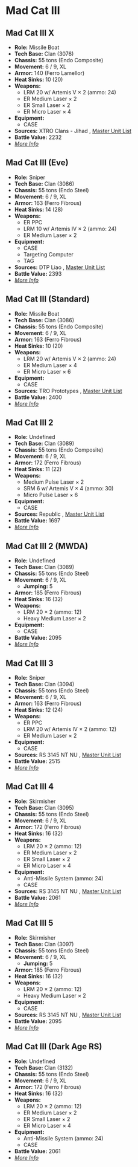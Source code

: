 # Mad Cat III 

## Mad Cat III X 

- **Role:** Missile Boat 
- **Tech Base:** Clan (3076) 
- **Chassis:** 55 tons (Endo Composite) 
- **Movement:** 6 / 9, XL 
- **Armor:** 140 (Ferro Lamellor) 
- **Heat Sinks:** 10 (20) 
- **Weapons:** 
  - LRM 20 w/ Artemis V × 2 (ammo: 24) 
  - ER Medium Laser × 2 
  - ER Small Laser × 2 
  - ER Micro Laser × 4 
- **Equipment:** 
  - CASE 
- **Sources:** XTRO Clans - Jihad , [Master Unit List](http://masterunitlist.info/Unit/Details/4563/mad-cat-iii-x) 
- **Battle Value:** 2232 
- [*More Info*](mad_cat_iii/mad_cat_iii_x.md) 

## Mad Cat III (Eve) 

- **Role:** Sniper 
- **Tech Base:** Clan (3086) 
- **Chassis:** 55 tons (Endo Steel) 
- **Movement:** 6 / 9, XL 
- **Armor:** 163 (Ferro Fibrous) 
- **Heat Sinks:** 14 (28) 
- **Weapons:** 
  - ER PPC 
  - LRM 10 w/ Artemis IV × 2 (ammo: 24) 
  - ER Medium Laser × 2 
- **Equipment:** 
  - CASE 
  - Targeting Computer 
  - TAG 
- **Sources:** DTP Liao , [Master Unit List](http://masterunitlist.info/Unit/Details/5543/mad-cat-iii-eve) 
- **Battle Value:** 2393 
- [*More Info*](mad_cat_iii/mad_cat_iii_eve.md) 

## Mad Cat III (Standard) 

- **Role:** Missile Boat 
- **Tech Base:** Clan (3086) 
- **Chassis:** 55 tons (Endo Composite) 
- **Movement:** 6 / 9, XL 
- **Armor:** 163 (Ferro Fibrous) 
- **Heat Sinks:** 10 (20) 
- **Weapons:** 
  - LRM 20 w/ Artemis V × 2 (ammo: 24) 
  - ER Medium Laser × 4 
  - ER Micro Laser × 6 
- **Equipment:** 
  - CASE 
- **Sources:** TRO Prototypes , [Master Unit List](http://masterunitlist.info/Unit/Details/4561/mad-cat-iii-standard) 
- **Battle Value:** 2400 
- [*More Info*](mad_cat_iii/mad_cat_iii_standard.md) 

## Mad Cat III 2 

- **Role:** Undefined 
- **Tech Base:** Clan (3089) 
- **Chassis:** 55 tons (Endo Composite) 
- **Movement:** 6 / 9, XL 
- **Armor:** 172 (Ferro Fibrous) 
- **Heat Sinks:** 11 (22) 
- **Weapons:** 
  - Medium Pulse Laser × 2 
  - SRM 6 w/ Artemis V × 4 (ammo: 30) 
  - Micro Pulse Laser × 6 
- **Equipment:** 
  - CASE 
- **Sources:** Republic , [Master Unit List](http://masterunitlist.info/Unit/Details/4562/mad-cat-iii-2) 
- **Battle Value:** 1697 
- [*More Info*](mad_cat_iii/mad_cat_iii_2.md) 

## Mad Cat III 2 (MWDA) 

- **Role:** Undefined 
- **Tech Base:** Clan (3089) 
- **Chassis:** 55 tons (Endo Steel) 
- **Movement:** 6 / 9, XL 
  - **Jumping:** 5 
- **Armor:** 185 (Ferro Fibrous) 
- **Heat Sinks:** 16 (32) 
- **Weapons:** 
  - LRM 20 × 2 (ammo: 12) 
  - Heavy Medium Laser × 2 
- **Equipment:** 
  - CASE 
- **Battle Value:** 2095 
- [*More Info*](mad_cat_iii/mad_cat_iii_2_mwda.md) 

## Mad Cat III 3 

- **Role:** Sniper 
- **Tech Base:** Clan (3094) 
- **Chassis:** 55 tons (Endo Steel) 
- **Movement:** 6 / 9, XL 
- **Armor:** 163 (Ferro Fibrous) 
- **Heat Sinks:** 12 (24) 
- **Weapons:** 
  - ER PPC 
  - LRM 20 w/ Artemis IV × 2 (ammo: 12) 
  - ER Medium Laser × 2 
- **Equipment:** 
  - CASE 
- **Sources:** RS 3145 NT NU , [Master Unit List](http://masterunitlist.info/Unit/Details/6896/mad-cat-iii-3) 
- **Battle Value:** 2515 
- [*More Info*](mad_cat_iii/mad_cat_iii_3.md) 

## Mad Cat III 4 

- **Role:** Skirmisher 
- **Tech Base:** Clan (3095) 
- **Chassis:** 55 tons (Endo Steel) 
- **Movement:** 6 / 9, XL 
- **Armor:** 172 (Ferro Fibrous) 
- **Heat Sinks:** 16 (32) 
- **Weapons:** 
  - LRM 20 × 2 (ammo: 12) 
  - ER Medium Laser × 2 
  - ER Small Laser × 2 
  - ER Micro Laser × 4 
- **Equipment:** 
  - Anti-Missile System (ammo: 24) 
  - CASE 
- **Sources:** RS 3145 NT NU , [Master Unit List](http://masterunitlist.info/Unit/Details/6897/mad-cat-iii-4) 
- **Battle Value:** 2061 
- [*More Info*](mad_cat_iii/mad_cat_iii_4.md) 

## Mad Cat III 5 

- **Role:** Skirmisher 
- **Tech Base:** Clan (3097) 
- **Chassis:** 55 tons (Endo Steel) 
- **Movement:** 6 / 9, XL 
  - **Jumping:** 5 
- **Armor:** 185 (Ferro Fibrous) 
- **Heat Sinks:** 16 (32) 
- **Weapons:** 
  - LRM 20 × 2 (ammo: 12) 
  - Heavy Medium Laser × 2 
- **Equipment:** 
  - CASE 
- **Sources:** RS 3145 NT NU , [Master Unit List](http://masterunitlist.info/Unit/Details/6898/mad-cat-iii-5) 
- **Battle Value:** 2095 
- [*More Info*](mad_cat_iii/mad_cat_iii_5.md) 

## Mad Cat III (Dark Age RS) 

- **Role:** Undefined 
- **Tech Base:** Clan (3132) 
- **Chassis:** 55 tons (Endo Steel) 
- **Movement:** 6 / 9, XL 
- **Armor:** 172 (Ferro Fibrous) 
- **Heat Sinks:** 16 (32) 
- **Weapons:** 
  - LRM 20 × 2 (ammo: 12) 
  - ER Medium Laser × 2 
  - ER Small Laser × 2 
  - ER Micro Laser × 4 
- **Equipment:** 
  - Anti-Missile System (ammo: 24) 
  - CASE 
- **Battle Value:** 2061 
- [*More Info*](mad_cat_iii/mad_cat_iii_dark_age_rs.md) 

